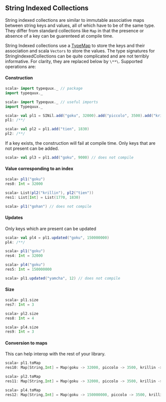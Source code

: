 String Indexed Collections
--------------------------

String indexed collections are similar to immutable associative maps between string keys and values, all of which have to be 
of the same type. They differ from standard collections like `Map` in that the presence or absence of a key can be 
guarenteed at compile time. 

String Indexed collections use a [TypeMap](https://simianquant.github.io/typequux/Type+Maps.html) to store the keys and their association
and scala `Vectors` to store the values. The type signatures for StringIndexedCollections can be quite complicated and 
are not terribly informative. For clarity, they are replaced below by `\**\`. Supported operations are:

#### Construction

```scala
scala> import typequux._ // package
import typequux._

scala> import Typequux._ // useful imports
import Typequux._

scala> val pl1 = SINil.add("goku", 32000).add("piccolo", 3500).add("krillin", 1770)
pl1: /**/

scala> val pl2 = pl1.add("tien", 1830)
pl2: /**/
```

If a key exists, the construction will fail at compile time. Only keys that are not present can be added.

```scala
scala> val pl3 = pl1.add("goku", 9000) // does not compile
```

#### Value corresponding to an index

```scala
scala> pl1("goku")
res0: Int = 32000

scala> List(pl2("krillin"), pl2("tien"))
res1: List[Int] = List(1770, 1830)

scala> pl1("gohan") // does not compile
``` 

#### Updates

Only keys which are present can be updated

```scala
scala> val pl4 = pl1.updated("goku", 150000000)
pl4: /**/

scala> pl1("goku")
res4: Int = 32000

scala> pl4("goku")
res5: Int = 150000000

scala> pl1.updated("yamcha", 12) // does not compile
```

#### Size

```scala
scala> pl1.size
res7: Int = 3

scala> pl2.size
res8: Int = 4

scala> pl4.size
res9: Int = 3
```

#### Conversion to maps

This can help interop with the rest of your library.

```scala
scala> pl1.toMap
res10: Map[String,Int] = Map(goku -> 32000, piccolo -> 3500, krillin -> 1770)

scala> pl2.toMap
res11: Map[String,Int] = Map(goku -> 32000, piccolo -> 3500, krillin -> 1770, tien -> 1830)

scala> pl4.toMap
res12: Map[String,Int] = Map(goku -> 150000000, piccolo -> 3500, krillin -> 1770)
```
